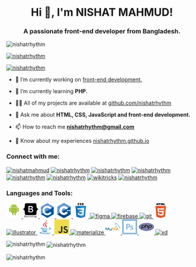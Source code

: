 <h1 align="center">Hi 👋, I'm NISHAT MAHMUD!</h1>
<h3 align="center">A passionate front-end developer from Bangladesh.</h3>

<p align="left"> <img src="https://komarev.com/ghpvc/?username=nishatrhythm&label=Profile%20views&color=0e75b6&style=flat" alt="nishatrhythm" /> </p>

<p align="left"> <a href="https://github.com/ryo-ma/github-profile-trophy"><img src="https://github-profile-trophy.vercel.app/?username=nishatrhythm" alt="nishatrhythm" /></a> </p>

<p align="left"> <a href="https://twitter.com/nishatrhythm" target="blank"><img src="https://img.shields.io/twitter/follow/nishatrhythm?logo=twitter&style=for-the-badge" alt="nishatrhythm" /></a> </p>

- 🔭 I’m currently working on [front-end development.](https://github.com/nishatrhythm?tab=repositories)

- 🌱 I’m currently learning **PHP.**

- 👨‍💻 All of my projects are available at [github.com/nishatrhythm](https://github.com/nishatrhythm?tab=repositories)

- 💬 Ask me about **HTML, CSS, JavaScript and front-end development.**

- 📫 How to reach me **nishatrhythm@gmail.com**

- 📄 Know about my experiences [nishatrhythm.github.io](https://nishatrhythm.github.io)

<h3 align="left">Connect with me:</h3>
<p align="left">
<a href="https://codepen.io/nishatmahmud" target="blank"><img align="center" src="https://raw.githubusercontent.com/rahuldkjain/github-profile-readme-generator/master/src/images/icons/Social/codepen.svg" alt="nishatmahmud" height="30" width="40" /></a>
<a href="https://twitter.com/nishatrhythm" target="blank"><img align="center" src="https://raw.githubusercontent.com/rahuldkjain/github-profile-readme-generator/master/src/images/icons/Social/twitter.svg" alt="nishatrhythm" height="30" width="40" /></a>
<a href="https://linkedin.com/in/nishatrhythm" target="blank"><img align="center" src="https://raw.githubusercontent.com/rahuldkjain/github-profile-readme-generator/master/src/images/icons/Social/linked-in-alt.svg" alt="nishatrhythm" height="30" width="40" /></a>
<a href="https://fb.com/nishatrhythm" target="blank"><img align="center" src="https://raw.githubusercontent.com/rahuldkjain/github-profile-readme-generator/master/src/images/icons/Social/facebook.svg" alt="nishatrhythm" height="30" width="40" /></a>
<a href="https://instagram.com/nishatrhythm" target="blank"><img align="center" src="https://raw.githubusercontent.com/rahuldkjain/github-profile-readme-generator/master/src/images/icons/Social/instagram.svg" alt="nishatrhythm" height="30" width="40" /></a>
<a href="https://www.behance.net/nishatrhythm" target="blank"><img align="center" src="https://raw.githubusercontent.com/rahuldkjain/github-profile-readme-generator/master/src/images/icons/Social/behance.svg" alt="nishatrhythm" height="30" width="40" /></a>
<a href="https://www.youtube.com/c/wikitricks" target="blank"><img align="center" src="https://raw.githubusercontent.com/rahuldkjain/github-profile-readme-generator/master/src/images/icons/Social/youtube.svg" alt="wikitricks" height="30" width="40" /></a>
<a href="https://codeforces.com/profile/nishatrhythm" target="blank"><img align="center" src="https://raw.githubusercontent.com/rahuldkjain/github-profile-readme-generator/master/src/images/icons/Social/codeforces.svg" alt="nishatrhythm" height="30" width="40" /></a>
</p>

<h3 align="left">Languages and Tools:</h3>
<p align="left"> <a href="https://developer.android.com" target="_blank" rel="noreferrer"> <img src="https://raw.githubusercontent.com/devicons/devicon/master/icons/android/android-original-wordmark.svg" alt="android" width="40" height="40"/> </a> <a href="https://getbootstrap.com" target="_blank" rel="noreferrer"> <img src="https://raw.githubusercontent.com/devicons/devicon/master/icons/bootstrap/bootstrap-plain-wordmark.svg" alt="bootstrap" width="40" height="40"/> </a> <a href="https://www.cprogramming.com/" target="_blank" rel="noreferrer"> <img src="https://raw.githubusercontent.com/devicons/devicon/master/icons/c/c-original.svg" alt="c" width="40" height="40"/> </a> <a href="https://www.w3schools.com/cpp/" target="_blank" rel="noreferrer"> <img src="https://raw.githubusercontent.com/devicons/devicon/master/icons/cplusplus/cplusplus-original.svg" alt="cplusplus" width="40" height="40"/> </a> <a href="https://www.w3schools.com/css/" target="_blank" rel="noreferrer"> <img src="https://raw.githubusercontent.com/devicons/devicon/master/icons/css3/css3-original-wordmark.svg" alt="css3" width="40" height="40"/> </a> <a href="https://www.figma.com/" target="_blank" rel="noreferrer"> <img src="https://www.vectorlogo.zone/logos/figma/figma-icon.svg" alt="figma" width="40" height="40"/> </a> <a href="https://firebase.google.com/" target="_blank" rel="noreferrer"> <img src="https://www.vectorlogo.zone/logos/firebase/firebase-icon.svg" alt="firebase" width="40" height="40"/> </a> <a href="https://git-scm.com/" target="_blank" rel="noreferrer"> <img src="https://www.vectorlogo.zone/logos/git-scm/git-scm-icon.svg" alt="git" width="40" height="40"/> </a> <a href="https://www.w3.org/html/" target="_blank" rel="noreferrer"> <img src="https://raw.githubusercontent.com/devicons/devicon/master/icons/html5/html5-original-wordmark.svg" alt="html5" width="40" height="40"/> </a> <a href="https://www.adobe.com/in/products/illustrator.html" target="_blank" rel="noreferrer"> <img src="https://www.vectorlogo.zone/logos/adobe_illustrator/adobe_illustrator-icon.svg" alt="illustrator" width="40" height="40"/> </a> <a href="https://www.java.com" target="_blank" rel="noreferrer"> <img src="https://raw.githubusercontent.com/devicons/devicon/master/icons/java/java-original.svg" alt="java" width="40" height="40"/> </a> <a href="https://developer.mozilla.org/en-US/docs/Web/JavaScript" target="_blank" rel="noreferrer"> <img src="https://raw.githubusercontent.com/devicons/devicon/master/icons/javascript/javascript-original.svg" alt="javascript" width="40" height="40"/> </a> <a href="https://materializecss.com/" target="_blank" rel="noreferrer"> <img src="https://raw.githubusercontent.com/prplx/svg-logos/5585531d45d294869c4eaab4d7cf2e9c167710a9/svg/materialize.svg" alt="materialize" width="40" height="40"/> </a> <a href="https://www.mysql.com/" target="_blank" rel="noreferrer"> <img src="https://raw.githubusercontent.com/devicons/devicon/master/icons/mysql/mysql-original-wordmark.svg" alt="mysql" width="40" height="40"/> </a> <a href="https://www.photoshop.com/en" target="_blank" rel="noreferrer"> <img src="https://raw.githubusercontent.com/devicons/devicon/master/icons/photoshop/photoshop-line.svg" alt="photoshop" width="40" height="40"/> </a> <a href="https://www.php.net" target="_blank" rel="noreferrer"> <img src="https://raw.githubusercontent.com/devicons/devicon/master/icons/php/php-original.svg" alt="php" width="40" height="40"/> </a> <a href="https://www.adobe.com/products/xd.html" target="_blank" rel="noreferrer"> <img src="https://cdn.worldvectorlogo.com/logos/adobe-xd.svg" alt="xd" width="40" height="40"/> </a> </p>

<p><img align="left" src="https://github-readme-stats.vercel.app/api/top-langs?username=nishatrhythm&show_icons=true&locale=en&layout=compact" alt="nishatrhythm" /></p>

<p>&nbsp;<img align="center" src="https://github-readme-stats.vercel.app/api?username=nishatrhythm&show_icons=true&locale=en" alt="nishatrhythm" /></p>

<p><img align="center" src="https://github-readme-streak-stats.herokuapp.com/?user=nishatrhythm&" alt="nishatrhythm" /></p>
